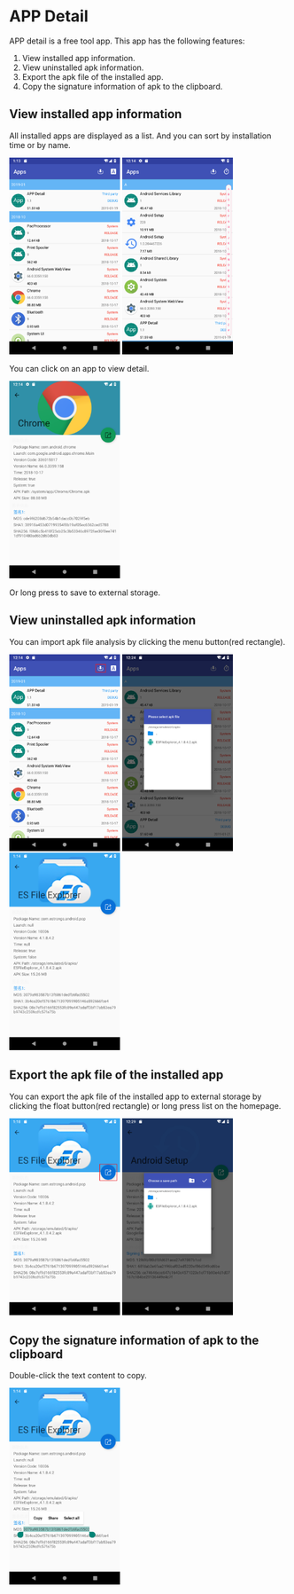 # APP Detail #
APP detail is a free tool app. This app has the following features:  
1. View installed app information.  
2. View uninstalled apk information.  
3. Export the apk file of the installed app.  
4. Copy the signature information of apk to the clipboard.
## View installed app information ##
<p>All installed apps are displayed as a list. And you can sort by installation time or by name.</p>
<p><img src="img\sort_time.png" width=200></img> <img src="img\sort_a.png" width=200></img></p>
<p>You can click on an app to view detail.</p>
<p><img src="img\installed.png" width=200></img></p>
<p>Or long press to save to external storage.</p>  

## View uninstalled apk information ##
<p>You can import apk file analysis by clicking the menu button(red rectangle).</p>
<p><img src="img\apk.png" width=200></img> <img src="img\import.png" width=200></img> <img src="img\uninstalled.png" width=200></img></p>  

## Export the apk file of the installed app ##
<p>You can export the apk file of the installed app to external storage by clicking the float button(red rectangle) or long press list on the homepage.</p>
<p><img src="img\export.png" width=200></img> <img src="img\path.png" width=200></img></p>  

## Copy the signature information of apk to the clipboard ##
<p>Double-click the text content to copy.</p>
<p><img src="img\copy_info.png" width=200></img></p>